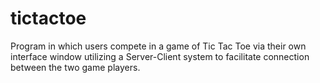# tictactoe
Program in which users compete in a game of Tic Tac Toe via their own interface window utilizing a Server-Client system to facilitate connection between the two game players.
